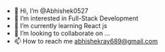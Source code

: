 - 👋 Hi, I’m @Abhishek0527
- 👀 I’m interested in Full-Stack Development
- 🌱 I’m currently learning React js
- 💞️ I’m looking to collaborate on ...
- 📫 How to reach me abhishekray689@gmail.com

<!---
Abhishek0527/Abhishek0527 is a ✨ special ✨ repository because its `README.md` (this file) appears on your GitHub profile.
You can click the Preview link to take a look at your changes.
--->
